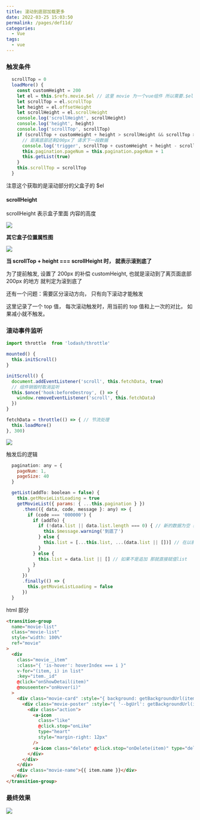 ```yaml
---
title: 滚动到底部加载更多
date: 2022-03-25 15:03:50
permalink: /pages/def11d/
categories:
  - Vue
tags:
  - vue
---
```


### 触发条件

```js
  scrollTop = 0
  loadMore() {
    const customHeight = 200
    let el = this.$refs.movie.$el // 这里 movie 为一个vue组件 所以需要.$el获取dom
    let scrollTop = el.scrollTop
    let height = el.offsetHeight
    let scrollHeight = el.scrollHeight
    console.log('scrollHeight', scrollHeight)
    console.log('height', height)
    console.log('scrollTop', scrollTop)
    if (scrollTop + customHeight + height > scrollHeight && scrollTop > this.scrollTop) {
      // 距离底部还剩200px了 请求下一段数据
      console.log('trigger', scrollTop + customHeight + height - scrollHeight)
      this.pagination.pageNum = this.pagination.pageNum + 1
      this.getList(true)
    }
    this.scrollTop = scrollTop
  }
```

注意这个获取的是滚动部分的父盒子的 \$el

#### scrollHeight

scrollHeight 表示盒子里面 内容的高度

![](https://qiniu.espe.work/blog/20220325151249.png)

**其它盒子位置属性图**

![](https://qiniu.espe.work/blog/20220325160819.png)

**当 scrollTop + height === scrollHeight 时， 就表示滚到底了**

为了提前触发, 设置了 200px 的补偿 customHeight, 也就是滚动到了离页面底部 200px 的地方 就判定为滚到底了

还有一个问题：需要区分滚动方向， 只有向下滚动才能触发

这里记录了一个 top 值， 每次滚动触发时，用当前的 top 值和上一次的对比， 如果减小就不触发。

### 滚动事件监听

```js
import throttle  from 'lodash/throttle'

mounted() {
  this.initScroll()
}

initScroll() {
  document.addEventListener('scroll', this.fetchData, true)
  // 组件销毁时取消监听
  this.$once('hook:beforeDestroy', () => {
    window.removeEventListener('scroll', this.fetchData)
  })
}

fetchData = throttle(() => { // 节流处理
  this.loadMore()
}, 300)
```

![](https://qiniu.espe.work/blog/20220325155243.png)

触发后的逻辑

```js
  pagination: any = {
    pageNum: 1,
    pageSize: 40
  }

  getList(addTo: boolean = false) {
    this.getMovieListLoading = true
    getMovieList({ params: { ...this.pagination } })
      .then(({ data, code, message }: any) => {
        if (code === '000000') {
          if (addTo) {
            if (!data.list || data.list.length === 0) { // 新的数据为空 表示已经到底了
              this.$message.warning('到底了')
            } else {
              this.list = [...this.list, ...(data.list || [])] // 在以前的数据尾部追加新的数据
            }
          } else {
            this.list = data.list || [] // 如果不是追加 那就直接赋值list
          }
        }
      })
      .finally(() => {
        this.getMovieListLoading = false
      })
  }
```

html 部分

```html
<transition-group
  name="movie-list"
  class="movie-list"
  style="width: 100%"
  ref="movie"
>
  <div
    class="movie__item"
    :class="{ 'is-hover': hoverIndex === i }"
    v-for="(item, i) in list"
    :key="item._id"
    @click="onShowDetail(item)"
    @mouseenter="onHover(i)"
  >
    <div class="movie-card" :style="{ background: getBackgroundUrl(item) }">
      <div class="movie-poster" :style="{ '--bgUrl': getBackgroundUrl(item) }">
        <div class="action">
          <a-icon
            class="like"
            @click.stop="onLike"
            type="heart"
            style="margin-right: 12px"
          />
          <a-icon class="delete" @click.stop="onDelete(item)" type="delete" />
        </div>
      </div>
    </div>
    <div class="movie-name">{{ item.name }}</div>
  </div>
</transition-group>
```

### 最终效果

![](https://qiniu.espe.work/blog/moviescroll.gif)
